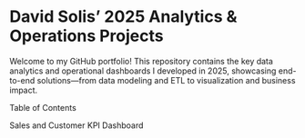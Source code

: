 # David Solis’ 2025 Analytics & Operations Projects

Welcome to my GitHub portfolio! This repository contains the key data analytics and operational dashboards I developed in 2025, showcasing end-to-end solutions—from data modeling and ETL to visualization and business impact.

Table of Contents

Sales and Customer KPI Dashboard
